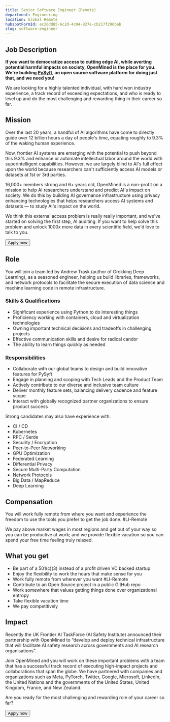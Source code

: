 ```yaml
---
title: Senior Software Engineer (Remote)
department: Engineering
location: Global Remote
hubspotFormId: ec26dd85-6c2d-4c04-827e-cb217f296bab
slug: software-engineer
---
```


<script lang="ts">
  import { Button } from '$lib/components'
</script>

## Job Description

**If you want to democratize access to cutting edge AI, while averting potential harmful impacts on society, OpenMined is the place for you. We're building [PySyft](https://github.com/OpenMined/PySyft), an open source software platform for doing just that, and we need you!**

We are looking for a highly talented individual, with hard won industry experience, a track record of exceeding expectations, and who is ready to level up and do the most challenging and rewarding thing in their career so far.

## Mission

Over the last 20 years, a handful of AI algorithms have come to directly guide over 12 billion hours a day of people's time, equating roughly to 9.3% of the waking human experience.

Now, frontier AI systems are emerging with the potential to push beyond this 9.3% and enhance or automate intellectual labor around the world with superintelligent capabilities. However, we are largely blind to AI's full effect upon the world because researchers can't sufficiently access AI models or datasets at 1st or 3rd parties.

16,000+ members strong and 6+ years old, OpenMined is a non-profit on a mission to help AI researchers understand and predict AI's impact on society. We do this by building AI governance infrastructure using privacy enhancing technologies that helps researchers access AI systems and datasets — to study AI's impact on the world.

We think this external access problem is really really important, and we've started on solving the first step, AI auditing. If you want to help solve this problem and unlock 1000x more data in every scientific field, we'd love to talk to you.

<Button href="/careers/{slug}/form">Apply now</Button>

## Role

You will join a team led by Andrew Trask (author of Grokking Deep Learning), as a seasoned engineer, helping us build libraries, frameworks, and network protocols to facilitate the secure execution of data science and machine learning code in remote infrastructure.

### Skills & Qualifications

- Significant experience using Python to do interesting things
- Proficiency working with containers, cloud and virtualization technologies
- Owning important technical decisions and tradeoffs in challenging projects
- Effective communication skills and desire for radical candor
- The ability to learn things quickly as needed

### Responsibilities

- Collaborate with our global teams to design and build innovative features for PySyft
- Engage in planning and scoping with Tech Leads and the Product Team
- Actively contribute to our diverse and inclusive team culture
- Deliver monthly feature sets, balancing delivery cadence and feature scope
- Interact with globally recognized partner organizations to ensure product success

Strong candidates may also have experience with:

- CI / CD
- Kubernetes
- RPC / Serde
- Security / Encryption
- Peer-to-Peer Networking
- GPU Optimization
- Federated Learning
- Differential Privacy
- Secure Multi-Party Computation
- Network Protocols
- Big Data / MapReduce
- Deep Learning

## Compensation

You will work fully remote from where you want and experience the freedom to use the tools you prefer to get the job done. #LI-Remote

We pay above market wages in most regions and get out of your way so you can be productive at work; and we provide flexible vacation so you can spend your free time feeling truly relaxed.

## What you get

- Be part of a 501(c)(3) instead of a profit driven VC backed startup
- Enjoy the flexibility to work the hours that make sense for you
- Work fully remote from wherever you want #LI-Remote
- Contribute to an Open Source project in a public GitHub repo
- Work somewhere that values getting things done over organizational entropy
- Take flexible vacation time
- We pay competitively

## Impact

Recently the UK Frontier AI TaskForce (AI Safety Institute) announced their partnership with OpenMined to “develop and deploy technical infrastructure that will facilitate AI safety research across governments and AI research organisations”.

Join OpenMined and you will work on these important problems with a team that has a successful track record of executing high-impact projects and collaborations that span the globe. We have partnered with companies and organizations such as Meta, PyTorch, Twitter, Google, Microsoft, LinkedIn, the United Nations and the governments of the United States, United Kingdom, France, and New Zealand.

Are you ready for the most challenging and rewarding role of your career so far?

<Button href="/careers/{slug}/form">Apply now</Button>
